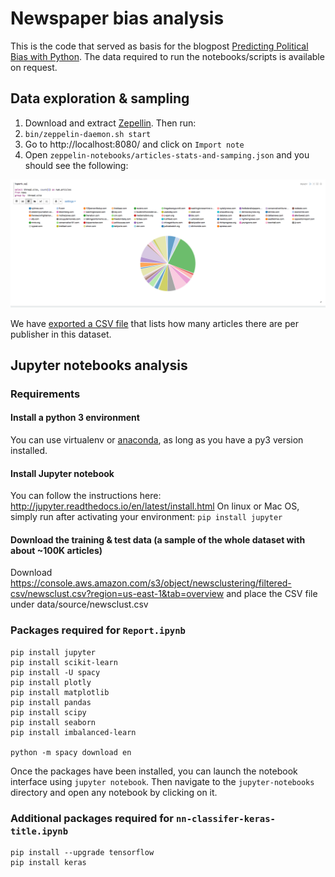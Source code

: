 # Newspaper bias analysis

This is the code that served as basis for the blogpost [Predicting Political Bias with Python](https://medium.com/linalgo/predict-political-bias-using-python-b8575eedef13).
The data required to run the notebooks/scripts is available on request.

## Data exploration & sampling

1. Download and extract [Zepellin](https://zeppelin.apache.org/docs/0.7.2/install/install.html). Then run:
2. `bin/zeppelin-daemon.sh start`
3. Go to http://localhost:8080/ and click on `Import note`
4. Open `zeppelin-notebooks/articles-stats-and-samping.json` and you should see the following:

![Zeppeling Notebook](images/zeppelin-notebook.png "Zeppelin Notebook")

We have [exported a CSV file](zeppelin-notebooks/articles-per-publisher.csv) that lists how many articles there are per publisher in this dataset.

## Jupyter notebooks analysis

### Requirements

#### Install a python 3 environment

You can use virtualenv or [anaconda](https://conda.io/docs/py2or3.html), as long as you have a py3 version installed.

#### Install Jupyter notebook

You can follow the instructions here: http://jupyter.readthedocs.io/en/latest/install.html
On linux or Mac OS, simply run after activating your environment: `pip install jupyter`

#### Download the training & test data (a sample of the whole dataset with about ~100K articles)

Download https://console.aws.amazon.com/s3/object/newsclustering/filtered-csv/newsclust.csv?region=us-east-1&tab=overview and place the CSV file under data/source/newsclust.csv

### Packages required for `Report.ipynb`

```shell
pip install jupyter
pip install scikit-learn
pip install -U spacy
pip install plotly
pip install matplotlib
pip install pandas
pip install scipy
pip install seaborn
pip install imbalanced-learn

python -m spacy download en
```

Once the packages have been installed, you can launch the notebook interface using `jupyter notebook`. Then navigate to the `jupyter-notebooks` directory and open any notebook by clicking on it.

### Additional packages required for `nn-classifer-keras-title.ipynb`

```shell
pip install --upgrade tensorflow
pip install keras
```
